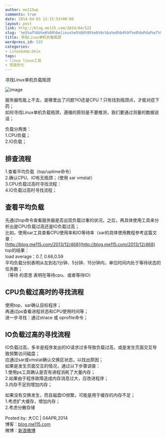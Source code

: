 ```yaml
---
author: me115wp
comments: true
date: 2014-04-03 12:15:53+00:00
layout: post
link: http://blog.me115.com/2014/04/522
slug: '%e5%af%bb%e6%89%belinux%e5%8d%95%e6%9c%ba%e8%b4%9f%e8%bd%bd%e7%93%b6%e9%a2%88'
title: 寻找Linux单机负载瓶颈
wordpress_id: 522
categories:
- Linux&amp;Unix
tags:
- linux linux工具
- 性能优化
---
```


寻找Linux单机负载瓶颈





![image](http://blog.me115.com/wp-content/uploads/2014/04/image1.png)





服务器性能上不去，是哪里出了问题?IO还是CPU？只有找到瓶颈点，才能对症下药；     
如何寻找Linux单机负载瓶颈，遵循的原则是不要推测，我们要通过测量的数据说话；





负载分两类：     
1.CPU负载；      
2.IO负载；





## 排查流程





1.查看平均负载（top/uptime命令）     
2.确认CPU、IO有无瓶颈；（使用 sar vmstat）      
3.CPU负载过高时寻找流程：      
4.IO负载过高时寻找流程；





## 查看平均负载





先通过top命令查看服务器是否出现负载过重的状况，之后，再具体使用工具来分析出是CPU负载过高还是IO负载过高；     
比如，使用sar工具查看CPU使用率和IO等待率（sar的具体使用教程参考这篇文章：      
[](http://blog.me115.com/2013/12/468)[http://blog.me115.com/2013/12/468](http://blog.me115.com/2013/12/468)      
top的结果：      
load average：0.7, 0.66,0.59      
平均负载分别表明从左到右1分钟、5分钟、15分钟内，单位时间内处于等待状态的任务数；      
（等待 的意思 表明在等待cpu、或者等待IO）





## CPU负载过高时的寻找流程





使用top、sar确认目标程序；     
再通过ps查看进程状态和CPU使用时间等；      
进一步寻找：通过strace 或 oprofile命令；





## IO负载过高的寻找流程





IO负载过高，多半是程序发出的IO请求过多导致负载过高，或是发生页面交互导致频繁访问磁盘；     
应通过sar或vmstat确认交换区状态，以找出原因；      
如果是发生页面交互的情况，通过以下步骤调查：      
1.使用ps工具确认是否有进程消耗了大量内存；      
2.如果由于程序故障造成内存消息过大，应改进程序；      
3.内存不足则增加内存；





如果没有交换发生，而且磁盘IO频繁，可能是用于缓存的内存不足；     
1.考虑扩大缓存，增加内存；      
2.考虑分散存储





Posted by: 大CC | 04APR,2014     
博客：[blog.me115.com](http://blog.me115.com)      
微博：[新浪微博](http://weibo.com/bigcc115)



